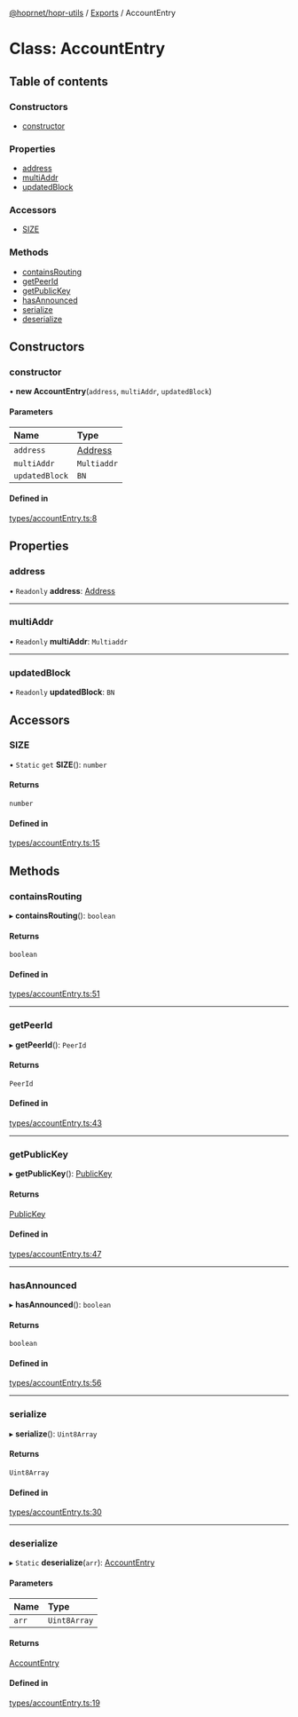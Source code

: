 [@hoprnet/hopr-utils](../README.md) / [Exports](../modules.md) / AccountEntry

# Class: AccountEntry

## Table of contents

### Constructors

- [constructor](accountentry.md#constructor)

### Properties

- [address](accountentry.md#address)
- [multiAddr](accountentry.md#multiaddr)
- [updatedBlock](accountentry.md#updatedblock)

### Accessors

- [SIZE](accountentry.md#size)

### Methods

- [containsRouting](accountentry.md#containsrouting)
- [getPeerId](accountentry.md#getpeerid)
- [getPublicKey](accountentry.md#getpublickey)
- [hasAnnounced](accountentry.md#hasannounced)
- [serialize](accountentry.md#serialize)
- [deserialize](accountentry.md#deserialize)

## Constructors

### constructor

• **new AccountEntry**(`address`, `multiAddr`, `updatedBlock`)

#### Parameters

| Name | Type |
| :------ | :------ |
| `address` | [Address](address.md) |
| `multiAddr` | `Multiaddr` |
| `updatedBlock` | `BN` |

#### Defined in

[types/accountEntry.ts:8](https://github.com/hoprnet/hoprnet/blob/master/packages/utils/src/types/accountEntry.ts#L8)

## Properties

### address

• `Readonly` **address**: [Address](address.md)

___

### multiAddr

• `Readonly` **multiAddr**: `Multiaddr`

___

### updatedBlock

• `Readonly` **updatedBlock**: `BN`

## Accessors

### SIZE

• `Static` `get` **SIZE**(): `number`

#### Returns

`number`

#### Defined in

[types/accountEntry.ts:15](https://github.com/hoprnet/hoprnet/blob/master/packages/utils/src/types/accountEntry.ts#L15)

## Methods

### containsRouting

▸ **containsRouting**(): `boolean`

#### Returns

`boolean`

#### Defined in

[types/accountEntry.ts:51](https://github.com/hoprnet/hoprnet/blob/master/packages/utils/src/types/accountEntry.ts#L51)

___

### getPeerId

▸ **getPeerId**(): `PeerId`

#### Returns

`PeerId`

#### Defined in

[types/accountEntry.ts:43](https://github.com/hoprnet/hoprnet/blob/master/packages/utils/src/types/accountEntry.ts#L43)

___

### getPublicKey

▸ **getPublicKey**(): [PublicKey](publickey.md)

#### Returns

[PublicKey](publickey.md)

#### Defined in

[types/accountEntry.ts:47](https://github.com/hoprnet/hoprnet/blob/master/packages/utils/src/types/accountEntry.ts#L47)

___

### hasAnnounced

▸ **hasAnnounced**(): `boolean`

#### Returns

`boolean`

#### Defined in

[types/accountEntry.ts:56](https://github.com/hoprnet/hoprnet/blob/master/packages/utils/src/types/accountEntry.ts#L56)

___

### serialize

▸ **serialize**(): `Uint8Array`

#### Returns

`Uint8Array`

#### Defined in

[types/accountEntry.ts:30](https://github.com/hoprnet/hoprnet/blob/master/packages/utils/src/types/accountEntry.ts#L30)

___

### deserialize

▸ `Static` **deserialize**(`arr`): [AccountEntry](accountentry.md)

#### Parameters

| Name | Type |
| :------ | :------ |
| `arr` | `Uint8Array` |

#### Returns

[AccountEntry](accountentry.md)

#### Defined in

[types/accountEntry.ts:19](https://github.com/hoprnet/hoprnet/blob/master/packages/utils/src/types/accountEntry.ts#L19)

